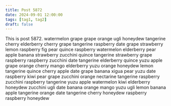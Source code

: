 ```yaml
---
title: Post 5872
date: 2024-09-01 12:00:00
tags: [tag1, tag2]
draft: false
---
```

This is post 5872.
watermelon
grape
grape
orange
ugli
honeydew
tangerine
cherry
elderberry
cherry
grape
tangerine
raspberry
date
grape
strawberry
lemon
raspberry
fig
pear
quince
raspberry
watermelon
elderberry
pear
apple
banana
strawberry
zucchini
quince
tangerine
strawberry
grape
raspberry
raspberry
zucchini
date
tangerine
elderberry
quince
yuzu
apple
grape
orange
cherry
mango
elderberry
yuzu
orange
honeydew
lemon
tangerine
quince
cherry
apple
date
grape
banana
xigua
pear
yuzu
date
raspberry
kiwi
pear
grape
zucchini
orange
nectarine
tangerine
raspberry
zucchini
raspberry
tangerine
yuzu
apple
watermelon
kiwi
elderberry
honeydew
zucchini
ugli
date
banana
orange
mango
yuzu
ugli
lemon
banana
apple
tangerine
orange
date
tangerine
cherry
honeydew
raspberry
raspberry
honeydew
